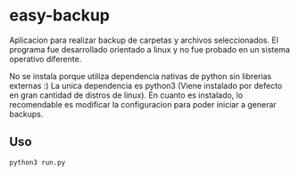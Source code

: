# easy-backup

Aplicacion para realizar backup de carpetas y archivos seleccionados. El programa fue desarrollado orientado a linux y no fue probado en un sistema operativo diferente.

No se instala porque utiliza dependencia nativas de python sin librerias externas :)
La unica dependencia es python3 (Viene instalado por defecto en gran cantidad de distros de linux).
En cuanto es instalado, lo recomendable es modificar la configuracion para poder iniciar a generar backups.

## Uso

`python3 run.py`
